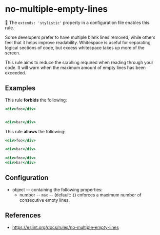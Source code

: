 # no-multiple-empty-lines

:dress: The `extends: 'stylistic'` property in a configuration file enables this rule.

Some developers prefer to have multiple blank lines removed, while others feel
that it helps improve readability. Whitespace is useful for separating logical
sections of code, but excess whitespace takes up more of the screen.

This rule aims to reduce the scrolling required when reading through your code.
It will warn when the maximum amount of empty lines has been exceeded.

## Examples

This rule **forbids** the following:

```hbs
<div>foo</div>


<div>bar</div>
```

This rule **allows** the following:

```hbs
<div>foo</div>

<div>bar</div>
```

```hbs
<div>foo</div>
<div>bar</div>
```

## Configuration

* object -- containing the following properties:
  * number -- `max` --  (default: `1`) enforces a maximum number of consecutive empty lines.

## References

* <https://eslint.org/docs/rules/no-multiple-empty-lines>

